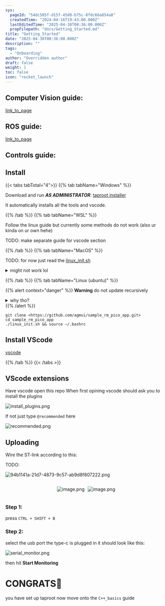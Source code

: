 ```yaml
---
sys:
  pageId: "54dc585f-d15f-45d0-b75c-8fdc66a854a8"
  createdTime: "2024-04-16T19:43:00.000Z"
  lastEditedTime: "2025-04-30T00:36:00.000Z"
  propFilepath: "docs/Getting_Started.md"
title: "Getting_Started"
date: "2025-04-30T00:36:00.000Z"
description: ""
tags:
  - "Onboarding"
author: "Overridden author"
draft: false
weight: 1
toc: false
icon: "rocket_launch"
---
```


## Computer Vision guide:

[link_to_page](86d45bc0-388b-4d26-8848-44f255f73d0e)

## ROS guide:

[link_to_page](3c76c1de-ec8f-46d6-8b0a-294005edc2d5)

## Controls guide:

## Install

{{< tabs tabTotal="4">}}
{{% tab tabName="Windows" %}}

Download and run _**AS ADMINISTRATOR**_: [taproot installer](https://github.com/Thornbots/TeachingFreshies/releases/tag/1.0)

It automatically installs all the tools and vscode.

{{% /tab %}}
{{% tab tabName="WSL" %}}

Follow the linux guide but currently some methods do not work (also ur kinda on ur own hehe)

TODO: make separate guide for vscode section

{{% /tab %}}
{{% tab tabName="MacOS" %}}

TODO: for now just read the [linux_init.sh](https://github.com/agmui/sample_rm_pico_app/blob/main/linux_init.sh)

<details>
<summary>might not work lol</summary>

`brew install libusb pkg-config`

Next install: [vscode](https://code.visualstudio.com/Download)

</details>

{{% /tab %}}
{{% tab tabName="Linux (ubuntu)" %}}

{{% alert context="danger" %}}
**Warning** do not update recursively
<details>
<summary>why tho?</summary>
There are some submodules that may go on for a while (like tinyusb) and I highly
recommend you don't need to get them.
If you want to see what submodules I update just look in `linux_init.sh`
</details>
{{% /alert %}}

```shell
git clone <https://github.com/agmui/sample_rm_pico_app.git>
cd sample_rm_pico_app
./linux_init.sh && source ~/.bashrc
```

## Install VScode

[vscode](https://code.visualstudio.com/Download)

{{% /tab %}}
{{< /tabs >}}

## VScode extensions

Have vscode open this repo
When first opining vscode should ask you to install the plugins

![install_plugins.png](https://prod-files-secure.s3.us-west-2.amazonaws.com/d518164a-d88e-44d1-a4ee-3adb3bd8bce0/89bd30f0-1825-4e77-867b-0a41ce370880/install_plugins.png?X-Amz-Algorithm=AWS4-HMAC-SHA256&X-Amz-Content-Sha256=UNSIGNED-PAYLOAD&X-Amz-Credential=ASIAZI2LB4665AEPKU3Y%2F20250528%2Fus-west-2%2Fs3%2Faws4_request&X-Amz-Date=20250528T220809Z&X-Amz-Expires=3600&X-Amz-Security-Token=IQoJb3JpZ2luX2VjELb%2F%2F%2F%2F%2F%2F%2F%2F%2F%2FwEaCXVzLXdlc3QtMiJIMEYCIQCdH0eg%2F5Mfd28l6ZWFrOhlSyMaGF%2FpsHny8NuloAIlCgIhANgG7uZbd3bhhc5Jsos7DkvVZjfRaskM3J94inTTqx6cKv8DCH8QABoMNjM3NDIzMTgzODA1IgxvFhzc4Ec%2BfpIiGocq3ANFKiv4QGrdgr9BDZpK8qhKNRUTajzKbh02dw9a5J2H82T1kwSg3s5eLDuf6zIRFxr6B7vHKEMs%2BbHZnt0GCu2FU7iAlGhLAjwSDDLYHARj5KE%2BuyzBgDpReIpER2HUgMflhdGAJ8f5oUlNsQJ5D5RYaT5FAgPhJnEOMbnZAJb9fuV9A2BrffciD1ofcIZwDq1N1wqG9yd0FvFSvdr4zqgu9jwGWW6pexCLShDib%2FBrL%2BoACcxhDF8DNSMTtM%2FnbeqAZ%2FpEZ7U%2BlL%2B5IibUpjAjduYf59rp9LsWTfTw1Q2HgsHXbKfK%2FDk5pvpVapQCHo8PEEMXFt3ng%2FVXFaUvN4c3RhvMVdPBBq4NAO6%2FLkE0ibv81IYtQ4AIhwNrKaYo7qpu5rvxJ2pmdejH37I7QkklsC00bwVnclvUKBGL0D%2B7wjVUGNGfLrb3I8P6VlFqbKiYVbusxrYieDOF0hJBU78ewStxK2w2HxQLB54qE6GS4c2yVXsk7znj6ti0sfiXUQnplPIlvOocU%2B80Vv6c9dgMkZEXOTzO0fAWvQLPN9GO9JxuxAkphwyHrN6Csud59FarnfUhLVFvYWLIu%2F2YOn1bo7uDEKcOoQHVWnHxFMYupT%2FTN%2BGUdhniCrc%2FTjCUkd7BBjqkAeE0qVfy0LPzmFi8eX06zehc3vL%2BJc5FuzHWjSdvC1u20OcLDABQs%2B1f3HGPk0B52s9Aefy9Vxg9STTgsltLN%2FGbjaW72nsST43V%2FP6FXHLSJ4%2BroOzzoKScUmKgqhNs9%2FrewR7GuuM5DLpdr7Dpt7mNPVCRxUh%2B1WFZHrsSOLXNSoFOtak7EqHmCcKvrL6notCfoKhNoutlOWimWumYPOmKWDP6&X-Amz-Signature=fcbf606c43dfa77459965a6d708b4e112eb0571ab5a7534d3df333b6d1039b6a&X-Amz-SignedHeaders=host&x-id=GetObject)

If not just type `@recommended` here  

![recommended.png](https://prod-files-secure.s3.us-west-2.amazonaws.com/d518164a-d88e-44d1-a4ee-3adb3bd8bce0/61e661e9-5d85-4dfc-be0d-8d2097a5e793/recommended.png?X-Amz-Algorithm=AWS4-HMAC-SHA256&X-Amz-Content-Sha256=UNSIGNED-PAYLOAD&X-Amz-Credential=ASIAZI2LB4665AEPKU3Y%2F20250528%2Fus-west-2%2Fs3%2Faws4_request&X-Amz-Date=20250528T220809Z&X-Amz-Expires=3600&X-Amz-Security-Token=IQoJb3JpZ2luX2VjELb%2F%2F%2F%2F%2F%2F%2F%2F%2F%2FwEaCXVzLXdlc3QtMiJIMEYCIQCdH0eg%2F5Mfd28l6ZWFrOhlSyMaGF%2FpsHny8NuloAIlCgIhANgG7uZbd3bhhc5Jsos7DkvVZjfRaskM3J94inTTqx6cKv8DCH8QABoMNjM3NDIzMTgzODA1IgxvFhzc4Ec%2BfpIiGocq3ANFKiv4QGrdgr9BDZpK8qhKNRUTajzKbh02dw9a5J2H82T1kwSg3s5eLDuf6zIRFxr6B7vHKEMs%2BbHZnt0GCu2FU7iAlGhLAjwSDDLYHARj5KE%2BuyzBgDpReIpER2HUgMflhdGAJ8f5oUlNsQJ5D5RYaT5FAgPhJnEOMbnZAJb9fuV9A2BrffciD1ofcIZwDq1N1wqG9yd0FvFSvdr4zqgu9jwGWW6pexCLShDib%2FBrL%2BoACcxhDF8DNSMTtM%2FnbeqAZ%2FpEZ7U%2BlL%2B5IibUpjAjduYf59rp9LsWTfTw1Q2HgsHXbKfK%2FDk5pvpVapQCHo8PEEMXFt3ng%2FVXFaUvN4c3RhvMVdPBBq4NAO6%2FLkE0ibv81IYtQ4AIhwNrKaYo7qpu5rvxJ2pmdejH37I7QkklsC00bwVnclvUKBGL0D%2B7wjVUGNGfLrb3I8P6VlFqbKiYVbusxrYieDOF0hJBU78ewStxK2w2HxQLB54qE6GS4c2yVXsk7znj6ti0sfiXUQnplPIlvOocU%2B80Vv6c9dgMkZEXOTzO0fAWvQLPN9GO9JxuxAkphwyHrN6Csud59FarnfUhLVFvYWLIu%2F2YOn1bo7uDEKcOoQHVWnHxFMYupT%2FTN%2BGUdhniCrc%2FTjCUkd7BBjqkAeE0qVfy0LPzmFi8eX06zehc3vL%2BJc5FuzHWjSdvC1u20OcLDABQs%2B1f3HGPk0B52s9Aefy9Vxg9STTgsltLN%2FGbjaW72nsST43V%2FP6FXHLSJ4%2BroOzzoKScUmKgqhNs9%2FrewR7GuuM5DLpdr7Dpt7mNPVCRxUh%2B1WFZHrsSOLXNSoFOtak7EqHmCcKvrL6notCfoKhNoutlOWimWumYPOmKWDP6&X-Amz-Signature=29a11786c410700b126035ea5835d78a5578aa9b533eec0499a79278aa837fce&X-Amz-SignedHeaders=host&x-id=GetObject)

## Uploading

Wire the ST-link according to this:

TODO:

![94b1141a-21d7-4873-9c57-ab9d8f807222.png](https://prod-files-secure.s3.us-west-2.amazonaws.com/d518164a-d88e-44d1-a4ee-3adb3bd8bce0/e5fad17d-ab82-4300-9f4c-505ab4b1202c/94b1141a-21d7-4873-9c57-ab9d8f807222.png?X-Amz-Algorithm=AWS4-HMAC-SHA256&X-Amz-Content-Sha256=UNSIGNED-PAYLOAD&X-Amz-Credential=ASIAZI2LB4665AEPKU3Y%2F20250528%2Fus-west-2%2Fs3%2Faws4_request&X-Amz-Date=20250528T220809Z&X-Amz-Expires=3600&X-Amz-Security-Token=IQoJb3JpZ2luX2VjELb%2F%2F%2F%2F%2F%2F%2F%2F%2F%2FwEaCXVzLXdlc3QtMiJIMEYCIQCdH0eg%2F5Mfd28l6ZWFrOhlSyMaGF%2FpsHny8NuloAIlCgIhANgG7uZbd3bhhc5Jsos7DkvVZjfRaskM3J94inTTqx6cKv8DCH8QABoMNjM3NDIzMTgzODA1IgxvFhzc4Ec%2BfpIiGocq3ANFKiv4QGrdgr9BDZpK8qhKNRUTajzKbh02dw9a5J2H82T1kwSg3s5eLDuf6zIRFxr6B7vHKEMs%2BbHZnt0GCu2FU7iAlGhLAjwSDDLYHARj5KE%2BuyzBgDpReIpER2HUgMflhdGAJ8f5oUlNsQJ5D5RYaT5FAgPhJnEOMbnZAJb9fuV9A2BrffciD1ofcIZwDq1N1wqG9yd0FvFSvdr4zqgu9jwGWW6pexCLShDib%2FBrL%2BoACcxhDF8DNSMTtM%2FnbeqAZ%2FpEZ7U%2BlL%2B5IibUpjAjduYf59rp9LsWTfTw1Q2HgsHXbKfK%2FDk5pvpVapQCHo8PEEMXFt3ng%2FVXFaUvN4c3RhvMVdPBBq4NAO6%2FLkE0ibv81IYtQ4AIhwNrKaYo7qpu5rvxJ2pmdejH37I7QkklsC00bwVnclvUKBGL0D%2B7wjVUGNGfLrb3I8P6VlFqbKiYVbusxrYieDOF0hJBU78ewStxK2w2HxQLB54qE6GS4c2yVXsk7znj6ti0sfiXUQnplPIlvOocU%2B80Vv6c9dgMkZEXOTzO0fAWvQLPN9GO9JxuxAkphwyHrN6Csud59FarnfUhLVFvYWLIu%2F2YOn1bo7uDEKcOoQHVWnHxFMYupT%2FTN%2BGUdhniCrc%2FTjCUkd7BBjqkAeE0qVfy0LPzmFi8eX06zehc3vL%2BJc5FuzHWjSdvC1u20OcLDABQs%2B1f3HGPk0B52s9Aefy9Vxg9STTgsltLN%2FGbjaW72nsST43V%2FP6FXHLSJ4%2BroOzzoKScUmKgqhNs9%2FrewR7GuuM5DLpdr7Dpt7mNPVCRxUh%2B1WFZHrsSOLXNSoFOtak7EqHmCcKvrL6notCfoKhNoutlOWimWumYPOmKWDP6&X-Amz-Signature=716bfb0070907ff2f6c5978c5489634240ef4f44eab2a95896660f6da20388a6&X-Amz-SignedHeaders=host&x-id=GetObject)

<div style="display: flex;flex-direction: row; column-gap:10px; max-width: 630px;justify-content: center;">
<div>

![image.png](https://prod-files-secure.s3.us-west-2.amazonaws.com/d518164a-d88e-44d1-a4ee-3adb3bd8bce0/210ecb78-1116-4d7b-b9b7-2292f66fa2c2/image.png?X-Amz-Algorithm=AWS4-HMAC-SHA256&X-Amz-Content-Sha256=UNSIGNED-PAYLOAD&X-Amz-Credential=ASIAZI2LB466WYR2VBMB%2F20250528%2Fus-west-2%2Fs3%2Faws4_request&X-Amz-Date=20250528T220810Z&X-Amz-Expires=3600&X-Amz-Security-Token=IQoJb3JpZ2luX2VjELb%2F%2F%2F%2F%2F%2F%2F%2F%2F%2FwEaCXVzLXdlc3QtMiJHMEUCIAlcnAvHD9AMOSJoYiRMtbK3JC17OOnazNOsryKzu%2BvgAiEAu74tuY%2FD2SRw3QbzboA9Vs%2F30rfgm5xdrQfHEexiTLIq%2FwMIfxAAGgw2Mzc0MjMxODM4MDUiDIUcbVFHT4UL4qC6wyrcAyVWzu25tf2cJgfcQedTvef0JX6ftADMMRqc5Kf56Kaa4DjTIvlXK4UkS0MqjMsxN53gMLAnQVdBXQUvsn7eXZXCRQV5SfeuHwDZZHk18%2BDq9RrmYgT0uKb9W%2BUSAIP9j3d4lVokBW8u7%2FhGM1ygb%2F2yAvXu5I3s39WQQpzBK32T0g47edOBEYZEV4KwA9g6PcCWzqBLPHSIfkG%2BpICx523JyBiThRX4qRpa%2B3Z8%2FvCoacD5Sdhts8F1AWgGaUFvKyvFkawObrVOobllHuJcsjolZZmsTBldNFN2xMJe9UKhLFBLsZOf2jaK%2B7XT2Vwj%2FKvHSLsAXweHhiagWG%2B86CHIMXF%2BK0FZ4%2BwNWQ3oyZsNaLyfFgmC53wIMNQC97jYErJ839jJOY%2BlC%2FXlBw0vQHsyI9wZh7PHS5KfnglqWgNJiWuAMbw1Hk1Z7s%2BGWMoxe6FmtP86YnSt615OMkvlVgPGusK7jhnJNmHpIRPdznRm%2BsnixjcOyaDHErgxQmRp2goVO11SQu%2BiafQ0EgSgtt37nWspSQhJZ6qzEErzl53Q8vXCmyi82DNcwgwKJ1GP6PrePhdC3%2FrN21N6GNFKhkv5KCK3mexw%2B7GZ0JJEmbXGluUfs7RDJiyukY7VMOOQ3sEGOqUB0AsFdxaxVqCGVMyxYoJ6RXyETrHKURU2XYVa8ejKUMAJADVc949q34o0GrMWeke9%2BPiR1kkSVYFqzgCC2YHolahAA%2BU869WDNza6ZPiuR7AJ8QdCMFFPxvr%2FAy2JM2l4fa2rr5ITTD5WGHpuMS119EUFuCQOoZm4gbwxVTWa3kIXwsfxasdmj9PfSNBSz9kSWpFsxIkdC76FKdxPPnD6pD0OGmhJ&X-Amz-Signature=d040af95507b2ef6dd52e21b8a585bb97dd361ea35c86bc5bb30260433afd2f5&X-Amz-SignedHeaders=host&x-id=GetObject)

</div>
<div>

![image.png](https://prod-files-secure.s3.us-west-2.amazonaws.com/d518164a-d88e-44d1-a4ee-3adb3bd8bce0/33a0fd0f-8ca6-4a86-8e09-26e95ded1fff/image.png?X-Amz-Algorithm=AWS4-HMAC-SHA256&X-Amz-Content-Sha256=UNSIGNED-PAYLOAD&X-Amz-Credential=ASIAZI2LB4662OAJIYHF%2F20250528%2Fus-west-2%2Fs3%2Faws4_request&X-Amz-Date=20250528T220810Z&X-Amz-Expires=3600&X-Amz-Security-Token=IQoJb3JpZ2luX2VjELb%2F%2F%2F%2F%2F%2F%2F%2F%2F%2FwEaCXVzLXdlc3QtMiJGMEQCIFws2eYRXN%2F36WZ1SHEUvYk2MLV0Jm2hrS6NVfcZcrmAAiA6Xs3qwjjYHi3TbMT41yE4rkQl65VK0gxf9qpgefl98Sr%2FAwh%2FEAAaDDYzNzQyMzE4MzgwNSIMMTBXm7g3VMyV6CDTKtwD0hT18%2BgMZt90EzmKYXnn%2BGgvhnUQWgmNLyFa6LZctBhb8d2zJPhmpAihOHKI%2FJpLNcpp%2BsTdpyc3ZrLNOZ00J5%2F8d9nGsFzk0EmZeUn4zMhMuzHWsuTO%2BXDrYYIZFE9MunodJ0%2Fd08SOIC8VKM1MQUYeZkYphGTzwVRjWcVFJxzw%2F%2FJglzL%2F6zQsuXSls6Yh60w1Sq%2BFrrswuICZB9%2BHpEopQZhkfh3wQPZ95UbM6%2F3kVg8c45i02V%2FHDJAjfTIeYs2lrOfC12UYlAd4KNrAyZPAIBwxKPpOAG%2F3Egvr5bTkORTmN8xuSE08a3S%2Bg5SEtHshYxXXRFFHtn9Rwgjz8%2BgoEav4aVchy74cYymyaEiCb%2FlHGajOmUrUv%2FL3nAhAM6JXpaChTTqqHHA01AIS0Acfpm1pRCOP38m6pZ54ZLCK6Op4CKh6ai8ZgJRSyg%2Fk9%2FrCn2W9P93LR0R5XS9fzayLSXzNCvpAcPzY5a5zyfaohrEXOOERHwO1SL5ZGqFYTEuGFg57VaUaFodp9Qo%2FWZstlfAAS7h1%2Bg4LN%2F9h9fLUIOf9Gd9K34KmwCEGyEjD9WNQ0hjScFO6HdAWwo89%2Bdj6z1ENDrqdZV3bmwkhyzqjErRf7%2F8QDJi7GsMw6ZDewQY6pgF82MlC0EuJn%2BY1thGCXcPBBC3HT7pTMdD9L8u0lHBJqrfUI9M1wDyAyUHQO%2FWUaw5q3I%2FBnb6MOwiYaujay8A3iJ%2BPnUpogg4jcTm9wFvJF4xHIzOdx1IidJU93iWaoExP9MjDMjDyre3AK6PzP%2FXpkVhqxgnhAHe6joPRU0cxbnM%2BJMbcl%2FgUkAP8dBr2RJX6LP%2FVufFBD6o9prBKwk%2FtzCSusa1N&X-Amz-Signature=46b102da7f194a7090a32bdc64a5858b24789438fbae4e8c81709008564aad51&X-Amz-SignedHeaders=host&x-id=GetObject)

</div>
</div>

### Step 1:

press `CTRL + SHIFT + B`

### Step 2:

select the usb port the type-c is plugged in it should look like this:

![serial_monitor.png](https://prod-files-secure.s3.us-west-2.amazonaws.com/d518164a-d88e-44d1-a4ee-3adb3bd8bce0/f03f4774-05d4-4393-b6a0-d5efb6d315ab/serial_monitor.png?X-Amz-Algorithm=AWS4-HMAC-SHA256&X-Amz-Content-Sha256=UNSIGNED-PAYLOAD&X-Amz-Credential=ASIAZI2LB4665AEPKU3Y%2F20250528%2Fus-west-2%2Fs3%2Faws4_request&X-Amz-Date=20250528T220809Z&X-Amz-Expires=3600&X-Amz-Security-Token=IQoJb3JpZ2luX2VjELb%2F%2F%2F%2F%2F%2F%2F%2F%2F%2FwEaCXVzLXdlc3QtMiJIMEYCIQCdH0eg%2F5Mfd28l6ZWFrOhlSyMaGF%2FpsHny8NuloAIlCgIhANgG7uZbd3bhhc5Jsos7DkvVZjfRaskM3J94inTTqx6cKv8DCH8QABoMNjM3NDIzMTgzODA1IgxvFhzc4Ec%2BfpIiGocq3ANFKiv4QGrdgr9BDZpK8qhKNRUTajzKbh02dw9a5J2H82T1kwSg3s5eLDuf6zIRFxr6B7vHKEMs%2BbHZnt0GCu2FU7iAlGhLAjwSDDLYHARj5KE%2BuyzBgDpReIpER2HUgMflhdGAJ8f5oUlNsQJ5D5RYaT5FAgPhJnEOMbnZAJb9fuV9A2BrffciD1ofcIZwDq1N1wqG9yd0FvFSvdr4zqgu9jwGWW6pexCLShDib%2FBrL%2BoACcxhDF8DNSMTtM%2FnbeqAZ%2FpEZ7U%2BlL%2B5IibUpjAjduYf59rp9LsWTfTw1Q2HgsHXbKfK%2FDk5pvpVapQCHo8PEEMXFt3ng%2FVXFaUvN4c3RhvMVdPBBq4NAO6%2FLkE0ibv81IYtQ4AIhwNrKaYo7qpu5rvxJ2pmdejH37I7QkklsC00bwVnclvUKBGL0D%2B7wjVUGNGfLrb3I8P6VlFqbKiYVbusxrYieDOF0hJBU78ewStxK2w2HxQLB54qE6GS4c2yVXsk7znj6ti0sfiXUQnplPIlvOocU%2B80Vv6c9dgMkZEXOTzO0fAWvQLPN9GO9JxuxAkphwyHrN6Csud59FarnfUhLVFvYWLIu%2F2YOn1bo7uDEKcOoQHVWnHxFMYupT%2FTN%2BGUdhniCrc%2FTjCUkd7BBjqkAeE0qVfy0LPzmFi8eX06zehc3vL%2BJc5FuzHWjSdvC1u20OcLDABQs%2B1f3HGPk0B52s9Aefy9Vxg9STTgsltLN%2FGbjaW72nsST43V%2FP6FXHLSJ4%2BroOzzoKScUmKgqhNs9%2FrewR7GuuM5DLpdr7Dpt7mNPVCRxUh%2B1WFZHrsSOLXNSoFOtak7EqHmCcKvrL6notCfoKhNoutlOWimWumYPOmKWDP6&X-Amz-Signature=72e1358e7346c35de70b8d044f4295fe832204544827fd937c3d4364b958e33a&X-Amz-SignedHeaders=host&x-id=GetObject)

then hit **Start Monitoring**

# CONGRATS🎉

you have set up taproot now move onto the `C++_basics` guide
